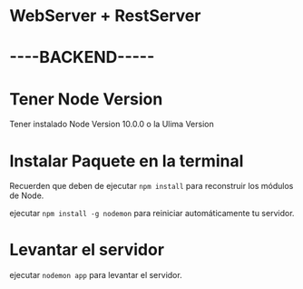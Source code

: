 # WebServer + RestServer
# ----BACKEND-----
# Tener Node Version

Tener instalado Node Version 10.0.0 o la Ulima Version

# Instalar Paquete en la terminal

Recuerden que deben de ejecutar ```npm install``` para reconstruir los módulos de Node.

ejecutar ```npm install -g nodemon``` para reiniciar automáticamente tu servidor.

# Levantar el servidor

ejecutar ```nodemon app``` para levantar el servidor.